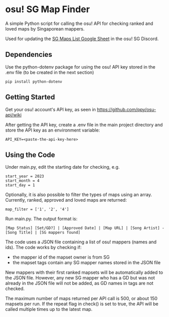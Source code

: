 # osu! SG Map Finder
A simple Python script for calling the osu! API for checking ranked and loved maps by Singaporean mappers.

Used for updating the [SG Maps List Google Sheet](https://docs.google.com/spreadsheets/d/1O7z06_TnZUfj1Clme4CKKrmvqdZ3iV3owcOmQRwkMAE) in the osu! SG Discord.

## Dependencies
Use the python-dotenv package for using the osu! API key stored in the .env file (to be created in the next section)
```
pip install python-dotenv
```

## Getting Started
Get your osu! account's API key, as seen in https://github.com/ppy/osu-api/wiki

After getting the API key, create a .env file in the main project directory and store the API key as an environment variable:
```
API_KEY=<paste-the-api-key-here>
```

## Using the Code
Under main.py, edit the starting date for checking, e.g.
```
start_year = 2023
start_month = 4
start_day = 1
```

Optionally, it is also possible to filter the types of maps using an array. Currently, ranked, approved and loved maps are returned:
```
map_filter = ['1', '2', '4']
```

Run main.py. The output format is:
```
[Map Status] [Set/GD?] | [Approved Date] | [Map URL] | [Song Artist] - [Song Title] | [SG mappers found]
```

The code uses a JSON file containing a list of osu! mappers (names and ids). The code works by checking if:
- the mapper id of the mapset owner is from SG
- the mapset tags contain any SG mapper names stored in the JSON file

New mappers with their first ranked mapsets will be automatically added to the JSON file. However, any new SG mapper who has a GD but was not already in the JSON file will not be added, as GD names in tags are not checked.

The maximum number of maps returned per API call is 500, or about 150 mapsets per run. If the repeat flag in check() is set to true, the API will be called multiple times up to the latest map.